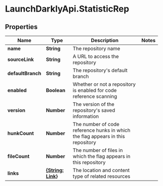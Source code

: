 # LaunchDarklyApi.StatisticRep

## Properties

Name | Type | Description | Notes
------------ | ------------- | ------------- | -------------
**name** | **String** | The repository name | 
**sourceLink** | **String** | A URL to access the repository | 
**defaultBranch** | **String** | The repository&#39;s default branch | 
**enabled** | **Boolean** | Whether or not a repository is enabled for code reference scanning | 
**version** | **Number** | The version of the repository&#39;s saved information | 
**hunkCount** | **Number** | The number of code reference hunks in which the flag appears in this repository | 
**fileCount** | **Number** | The number of files in which the flag appears in this repository | 
**links** | [**{String: Link}**](Link.md) | The location and content type of related resources | 


